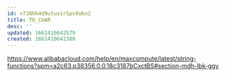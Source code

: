 ```yaml
---
id: v738hk4d9utusir5ps9okn2
title: TO_CHAR
desc: ''
updated: 1661410642579
created: 1661410641388
---
```

https://www.alibabacloud.com/help/en/maxcompute/latest/string-functions?spm=a2c63.p38356.0.0.18c3187bCxctBS#section-mdh-lbk-ggy